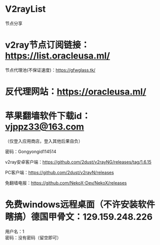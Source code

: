 # V2rayList
节点分享
# v2ray节点订阅链接：https://list.oracleusa.ml/

节点代理池(不保证速度)：https://gfwglass.tk/

# 反代理网站：https://oracleusa.ml/


# 苹果翻墙软件下载id：vjppz33@163.com
（仅登入应用商店，登入其他后果自负）

密码：Gongyongid114514

v2ray安卓客户端：https://github.com/2dust/v2rayNG/releases/tag/1.6.15

PC客户端：https://github.com/2dust/v2rayN/releases

免翻墙电报：https://github.com/NekoX-Dev/NekoX/releases

# 免费windows远程桌面（不许安装软件瞎搞）德国甲骨文：129.159.248.226 
用户名：1  
密码：没有密码（留空即可）
